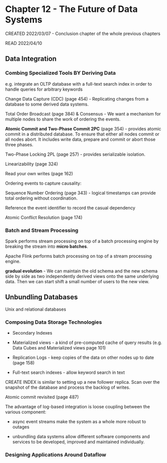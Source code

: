 # Chapter 12 - The Future of Data Systems

CREATED 2022/03/07 - Conclusion chapter of the whole previous chapters

READ 2022/04/10

## Data Integration

### Combing Specialized Tools BY Deriving Data

e.g. integrate an OLTP database with a full-text search index in order to handle queries for arbitrary keywords

Change Data Capture (CDC) (page 454) - Replicating changes from a database to some derived data systems.

Total Order Broadcast (page 384) & Consensus - We want a mechanism for multiple nodes to share the work of ordering the events.

**Atomic Commit and Two-Phase Commit 2PC** (page 354) - provides atomic commit in a distributed database. To ensure that either all nodes commit or all nodes abort. It includes write data, prepare and commit or abort those three phases.

Two-Phase Locking 2PL (page 257) - provides serializable isolation.

Linearizability (page 324)

Read your own writes (page 162)

Ordering events to capture causality:

Sequence Number Ordering (page 343) - logical timestamps can provide total ordering without coordination.

Reference the event identifier to record the casual dependency

Atomic Conflict Resolution (page 174)

### Batch and Stream Processing

Spark performs stream processing on top of a batch processing engine by breaking the stream into **micro batches**.

Apache Flink performs batch processing on top of a stream processing engine.

**gradual evolution** - We can maintain the old schema and the new schema side by side as two independently derived views onto the same underlying data. Then we can start shift a small number of users to the new view.

## Unbundling Databases

Unix and relational databases

### Composing Data Storage Technologies

* Secondary Indexes

* Materialized views - a kind of pre-computed cache of query results (e.g. Data Cubes and Materialized views page 101)

* Replication Logs - keep copies of the data on other nodes up to date (page 158)

* Full-text search indexes - allow keyword search in text

CREATE INDEX is similar to setting up a new follower replica. Scan over the snapshot of the database and process the backlog of writes.

Atomic commit revisited (page 487)

The advantage of log-based integration is loose coupling between the various component:

* async event streams make the system as a whole more robust to outages

* unbundling data systems allow different software components and services to be developed, improved and maintained individually.

### Designing Applications Around Dataflow
